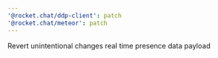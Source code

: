 ```yaml
---
'@rocket.chat/ddp-client': patch
'@rocket.chat/meteor': patch
---
```


Revert unintentional changes real time presence data payload
